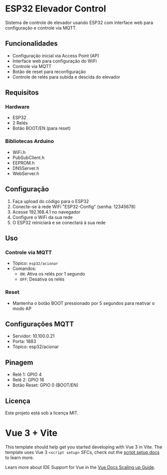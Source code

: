 # ESP32 Elevador Control

Sistema de controle de elevador usando ESP32 com interface web para configuração e controle via MQTT.

## Funcionalidades

- Configuração inicial via Access Point (AP)
- Interface web para configuração do WiFi
- Controle via MQTT
- Botão de reset para reconfiguração
- Controle de relés para subida e descida do elevador

## Requisitos

### Hardware
- ESP32
- 2 Relés
- Botão BOOT/EN (para reset)

### Bibliotecas Arduino
- WiFi.h
- PubSubClient.h
- EEPROM.h
- DNSServer.h
- WebServer.h

## Configuração

1. Faça upload do código para o ESP32
2. Conecte-se à rede WiFi "ESP32-Config" (senha: 12345678)
3. Acesse 192.168.4.1 no navegador
4. Configure o WiFi da sua rede
5. O ESP32 reiniciará e se conectará à sua rede

## Uso

### Controle via MQTT
- Tópico: `esp32/acionar`
- Comandos:
  - `ON`: Ativa os relés por 1 segundo
  - `OFF`: Desativa os relés

### Reset
- Mantenha o botão BOOT pressionado por 5 segundos para reativar o modo AP

## Configurações MQTT
- Servidor: 10.100.0.21
- Porta: 1883
- Tópico: esp32/acionar

## Pinagem
- Relé 1: GPIO 4
- Relé 2: GPIO 16
- Botão Reset: GPIO 0 (BOOT/EN)

## Licença
Este projeto está sob a licença MIT.

# Vue 3 + Vite

This template should help get you started developing with Vue 3 in Vite. The template uses Vue 3 `<script setup>` SFCs, check out the [script setup docs](https://v3.vuejs.org/api/sfc-script-setup.html#sfc-script-setup) to learn more.

Learn more about IDE Support for Vue in the [Vue Docs Scaling up Guide](https://vuejs.org/guide/scaling-up/tooling.html#ide-support).
